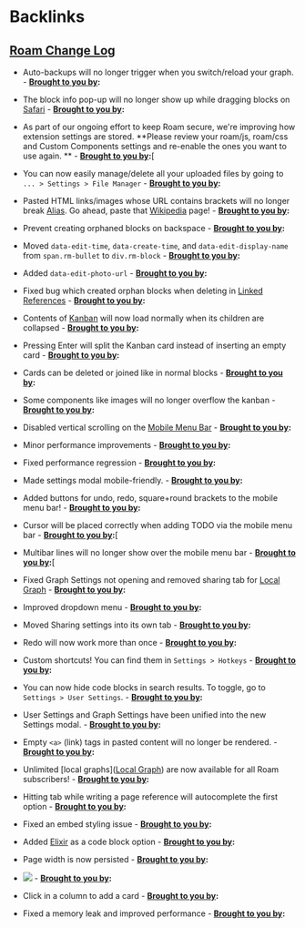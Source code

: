 
# Backlinks
## [Roam Change Log](<Roam Change Log.md>)
- Auto-backups will no longer trigger when you switch/reload your graph.
                    - **[Brought to you by](<Brought to you by.md>):**

- The block info pop-up will no longer show up while dragging blocks on [Safari](<Safari.md>)
                    - **[Brought to you by](<Brought to you by.md>):**

- As part of our ongoing effort to keep Roam secure, we're improving how extension settings are stored. **Please review your roam/js, roam/css and Custom Components settings and re-enable the ones you want to use again. **
                    - **[Brought to you by](<Brought to you by.md>):**[

- You can now easily manage/delete all your uploaded files by going to `... > Settings > File Manager`
                    - **[Brought to you by](<Brought to you by.md>):**

- Pasted HTML links/images whose URL contains brackets will no longer break [Alias](<Alias.md>). Go ahead, paste that [Wikipedia](<Wikipedia.md>) page!
                    - **[Brought to you by](<Brought to you by.md>):**

- Prevent creating orphaned blocks on backspace
                    - **[Brought to you by](<Brought to you by.md>):**

- Moved `data-edit-time`, `data-create-time`, and `data-edit-display-name` from `span.rm-bullet` to `div.rm-block`
                    - **[Brought to you by](<Brought to you by.md>):**

- Added `data-edit-photo-url`
                    - **[Brought to you by](<Brought to you by.md>):**

- Fixed bug which created orphan blocks when deleting in [Linked References](<Linked References.md>)
                    - **[Brought to you by](<Brought to you by.md>):**

- Contents of [Kanban](<Kanban.md>) will now load normally when its children are collapsed
                    - **[Brought to you by](<Brought to you by.md>):**

- Pressing Enter will split the Kanban card instead of inserting an empty card
                    - **[Brought to you by](<Brought to you by.md>):**

- Cards can be deleted or joined like in normal blocks
                    - **[Brought to you by](<Brought to you by.md>):**

- Some components like images will no longer overflow the kanban
                    - **[Brought to you by](<Brought to you by.md>):**

- Disabled vertical scrolling on the [Mobile Menu Bar](<Mobile Menu Bar.md>)
                    - **[Brought to you by](<Brought to you by.md>):**

- Minor performance improvements
                    - **[Brought to you by](<Brought to you by.md>):**

- Fixed performance regression
                    - **[Brought to you by](<Brought to you by.md>):**

- Made settings modal mobile-friendly.
                    - **[Brought to you by](<Brought to you by.md>):**

- Added buttons for undo, redo, square+round brackets to the mobile menu bar!
                    - **[Brought to you by](<Brought to you by.md>):**

- Cursor will be placed correctly when adding TODO via the mobile menu bar
                    - **[Brought to you by](<Brought to you by.md>):**[

- Multibar lines will no longer show over the mobile menu bar
                    - **[Brought to you by](<Brought to you by.md>):**[

- Fixed Graph Settings not opening and removed sharing tab for [Local Graph](<Local Graph.md>)
                    - **[Brought to you by](<Brought to you by.md>):**

- Improved dropdown menu 
                    - **[Brought to you by](<Brought to you by.md>):**

- Moved Sharing settings into its own tab
                    - **[Brought to you by](<Brought to you by.md>):**

- Redo will now work more than once
                    - **[Brought to you by](<Brought to you by.md>):**

- Custom shortcuts! You can find them in `Settings > Hotkeys`
                    - **[Brought to you by](<Brought to you by.md>):**

- You can now hide code blocks in search results. To toggle, go to `Settings > User Settings`.
                    - **[Brought to you by](<Brought to you by.md>):**

- User Settings and Graph Settings have been unified into the new Settings modal.
                    - **[Brought to you by](<Brought to you by.md>):**

- Empty `<a>` (link) tags in pasted content will no longer be rendered.
                    - **[Brought to you by](<Brought to you by.md>):**

- Unlimited [local graphs]([Local Graph](<Local Graph.md>)) are now available for all Roam subscribers!
                    - **[Brought to you by](<Brought to you by.md>):**

- Hitting tab while writing a page reference will autocomplete the first option
                    - **[Brought to you by](<Brought to you by.md>):**

- Fixed an embed styling issue
                    - **[Brought to you by](<Brought to you by.md>):**

- Added [Elixir](<Elixir.md>) as a code block option
                    - **[Brought to you by](<Brought to you by.md>):**

- Page width is now persisted
                    - **[Brought to you by](<Brought to you by.md>):**

- ![](https://firebasestorage.googleapis.com/v0/b/firescript-577a2.appspot.com/o/imgs%2Fapp%2Froam-team%2FOWqQH4AWhh.png?alt=media&token=c19e6e1e-ca64-4a30-b4c3-35b0e4177deb)
                - **[Brought to you by](<Brought to you by.md>):**

- Click in a column to add a card
                    - **[Brought to you by](<Brought to you by.md>):**

- Fixed a memory leak and improved performance
                    - **[Brought to you by](<Brought to you by.md>):**

